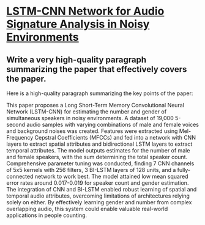 # [LSTM-CNN Network for Audio Signature Analysis in Noisy Environments](https://arxiv.org/abs/2312.07059)

## Write a very high-quality paragraph summarizing the paper that effectively covers the paper.

 Here is a high-quality paragraph summarizing the key points of the paper:

This paper proposes a Long Short-Term Memory Convolutional Neural Network (LSTM-CNN) for estimating the number and gender of simultaneous speakers in noisy environments. A dataset of 19,000 5-second audio samples with varying combinations of male and female voices and background noises was created. Features were extracted using Mel-Frequency Cepstral Coefficients (MFCCs) and fed into a network with CNN layers to extract spatial attributes and bidirectional LSTM layers to extract temporal attributes. The model outputs estimates for the number of male and female speakers, with the sum determining the total speaker count. Comprehensive parameter tuning was conducted, finding 7 CNN channels of 5x5 kernels with 256 filters, 3 BI-LSTM layers of 128 units, and a fully-connected network to work best. The model attained low mean squared error rates around 0.017-0.019 for speaker count and gender estimation. The integration of CNN and BI-LSTM enabled robust learning of spatial and temporal audio attributes, overcoming limitations of architectures relying solely on either. By effectively learning gender and number from complex overlapping audio, this system could enable valuable real-world applications in people counting.
